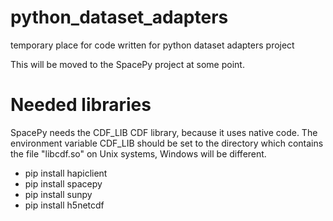 # python_dataset_adapters
temporary place for code written for python dataset adapters project

This will be moved to the SpacePy project at some point.

# Needed libraries
SpacePy needs the CDF_LIB CDF library, because it uses native code.  The environment 
variable CDF_LIB should be set to the directory which contains the file "libcdf.so"
on Unix systems, Windows will be different.

* pip install hapiclient
* pip install spacepy
* pip install sunpy
* pip install h5netcdf
